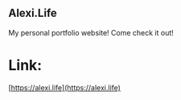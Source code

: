 
## Alexi.Life

My personal portfolio website! Come check it out!

# Link:
[https://alexi.life](https://alexi.life)

